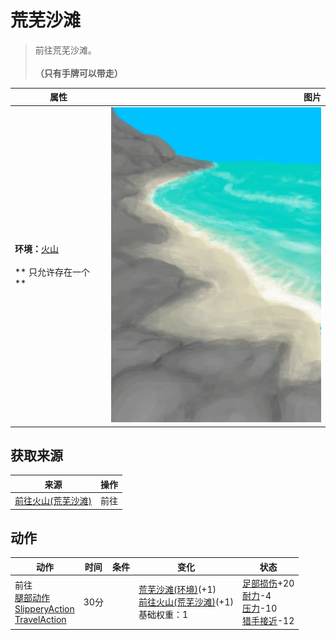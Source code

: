 # 荒芜沙滩  
> 前往荒芜沙滩。<br><br><b>（只有手牌可以带走）</b>  
  
  属性  |   图片   
 ----  |  ----:   
 **环境：**[火山](Volcano.md)<br><br>** 只允许存在一个 **  |  ![](Sprite/DesolateBeach.png)   
  
## 获取来源  
来源  |  操作  
----  |  ----  
[前往火山(荒芜沙滩)](Path_DesolateBeachToVolcano.md)  |  前往  
## 动作  
动作  |  时间  |  条件  |  变化  |  状态  
----  |  ----  |  ----  |  ----  |  ----  
前往<br>[腿部动作](LegAction.md)<br>[SlipperyAction](SlipperyAction.md)<br>[TravelAction](TravelAction.md)  |  30分  |    |  [荒芜沙滩(环境)](Env_DesolateBeach.md)(+1)<br>[前往火山(荒芜沙滩)](Path_DesolateBeachToVolcano.md)(+1)<br>基础权重：1<br>  |  [足部损伤](FootDamage.md)+20<br>[耐力](Stamina.md)-4<br>[压力](Stress.md)-10<br>[猎手接近](HuntersProximity.md)-12  
